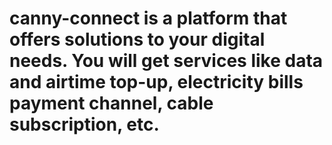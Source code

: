 # canny-connect is a platform that offers solutions to your digital needs. You will get services like data and airtime top-up, electricity bills payment channel, cable subscription, etc.
